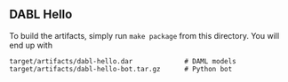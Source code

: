 DABL Hello
----------

To build the artifacts, simply run `make package` from this directory. You will end up with

```
target/artifacts/dabl-hello.dar             # DAML models
target/artifacts/dabl-hello-bot.tar.gz      # Python bot
```
